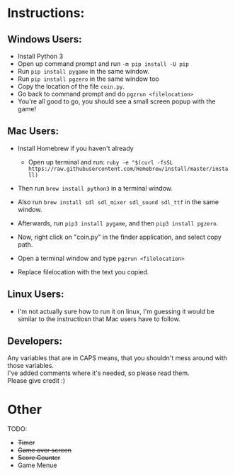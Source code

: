 # Instructions: 
## Windows Users: <br>
- Install Python 3 
- Open up command prompt and run `-m pip install -U pip`
- Run `pip install pygame` in the same window.
- Run `pip install pgzero` in the same window too
- Copy the location of the file `coin.py`.
- Go back to command prompt and do `pgzrun <filelocation>`
- You're all good to go, you should see a small screen popup with the game!



## Mac Users: <br>
- Install Homebrew if you haven't already
	- Open up terminal and run: `ruby -e "$(curl -fsSL https://raw.githubusercontent.com/Homebrew/install/master/install)`


- Then run `brew install python3` in a terminal window.
- Also run `brew install sdl sdl_mixer sdl_sound sdl_ttf` in the same window.
- Afterwards, run `pip3 install pygame`, and then `pip3 install pgzero`.
- Now, right click on "coin.py" in the finder application, and select copy path.

- Open a terminal window and type `pgzrun <filelocation>`
- Replace filelocation with the text you copied.



## Linux Users: <br>
- I'm not actually sure how to run it on linux, I'm guessing it would be similar to the instructiosn that Mac users have to follow.


## Developers: <br>
Any variables that are in CAPS means, that you shouldn't mess around with those variables. <br>
I've added comments where it's needed, so please read them.<br>
Please give credit :)<br>

# Other

TODO: <br>
- ~~Timer~~
- ~~Game over screen~~
- ~~Score Counter~~
- Game Menue
